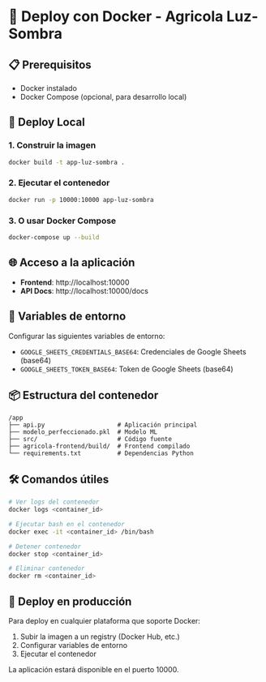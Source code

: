 # 🐳 Deploy con Docker - Agricola Luz-Sombra

## 📋 Prerequisitos

- Docker instalado
- Docker Compose (opcional, para desarrollo local)

## 🚀 Deploy Local

### 1. Construir la imagen
```bash
docker build -t app-luz-sombra .
```

### 2. Ejecutar el contenedor
```bash
docker run -p 10000:10000 app-luz-sombra
```

### 3. O usar Docker Compose
```bash
docker-compose up --build
```

## 🌐 Acceso a la aplicación

- **Frontend**: http://localhost:10000
- **API Docs**: http://localhost:10000/docs

## 🔧 Variables de entorno

Configurar las siguientes variables de entorno:

- `GOOGLE_SHEETS_CREDENTIALS_BASE64`: Credenciales de Google Sheets (base64)
- `GOOGLE_SHEETS_TOKEN_BASE64`: Token de Google Sheets (base64)

## 📦 Estructura del contenedor

```
/app
├── api.py                    # Aplicación principal
├── modelo_perfeccionado.pkl  # Modelo ML
├── src/                      # Código fuente
├── agricola-frontend/build/  # Frontend compilado
└── requirements.txt          # Dependencias Python
```

## 🛠️ Comandos útiles

```bash
# Ver logs del contenedor
docker logs <container_id>

# Ejecutar bash en el contenedor
docker exec -it <container_id> /bin/bash

# Detener contenedor
docker stop <container_id>

# Eliminar contenedor
docker rm <container_id>
```

## 🎯 Deploy en producción

Para deploy en cualquier plataforma que soporte Docker:

1. Subir la imagen a un registry (Docker Hub, etc.)
2. Configurar variables de entorno
3. Ejecutar el contenedor

La aplicación estará disponible en el puerto 10000.

